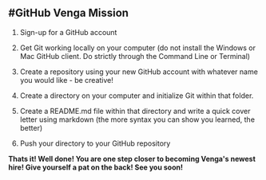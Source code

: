 #GitHub Venga Mission
---

1. Sign-up for a GitHub account

2. Get Git working locally on your computer (do not install the Windows or Mac GitHub client. Do strictly through the Command Line or Terminal)

3. Create a repository using your new GitHub account with whatever name you would like - be creative!

4. Create a directory on your computer and initialize Git within that folder.

5. Create a README.md file within that directory and write a quick cover letter using markdown (the more syntax you can show you learned, the better)

6. Push your directory to your GitHub repository

**Thats it! Well done! You are one step closer to becoming Venga's newest hire! Give yourself a pat on the back! See you soon!**